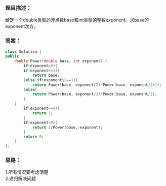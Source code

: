 ### 题目描述：
给定一个double类型的浮点数base和int类型的整数exponent。求base的exponent次方。
### 答案：
```C++
class Solution {
public:
    double Power(double base, int exponent) {
        if(exponent>0){
        if(exponent==1){
            return base;
        }else if(exponent%2==1){
            return Power(base, exponent/2)*Power(base, exponent/2+1);
        }else{
            return Power(base, exponent/2)*Power(base, exponent/2);
        }
    }
        if(exponent==0){
            return 1;
        }
        if(exponent<0){
            return 1/Power(base,-exponent);
        }
        return 0;
    }
};
```
### 思路：
1.所有情况要考虑清楚<br />
2.递归解决问题<br />
